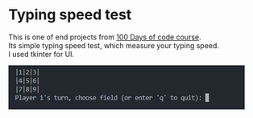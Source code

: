 # <h1>Typing speed test</h1>  
This is one of end projects from [100 Days of code course](https://www.udemy.com/course/100-days-of-code/).  
Its simple typing speed test, which measure your typing speed.  
I used tkinter for UI.
  
![Screenshot of program running](https://github.com/NiebianskoLicy/Tic-Tac-Toe/blob/main/Tic_Tac_Toe_img.png)
